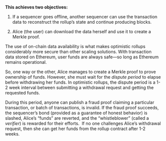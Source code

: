 **This achieves two objectives:**

1. If a sequencer goes offline, another sequencer can use the transaction data to reconstruct the rollup’s state and continue producing blocks. 

2. Alice (the user) can download the data herself and use it to create a Merkle proof. 

The use of on-chain data availability is what makes optimistic rollups considerably more secure than other scaling solutions. With transaction data stored on Ethereum, user funds are always safe—so long as Ethereum remains operational. 

So, one way or the other, Alice manages to create a Merkle proof to prove ownership of funds. However, she must wait for the _dispute period_ to elapse before withdrawing her funds. In optimistic rollups, the dispute period is a 1-2 week interval between submitting a withdrawal request and getting the requested funds. 

During this period, anyone can publish a fraud proof claiming a particular transaction, or batch of transactions, is invalid. If the fraud proof succeeds, the sequencer’s bond (provided as a guarantee of honest behavior) is slashed, Alice’s “funds” are reverted, and the “whistleblower” (called a _verifier_) is rewarded for their efforts.  If no one challenges Alice’s withdrawal request, then she can get her funds from the rollup contract after 1-2 weeks. 
